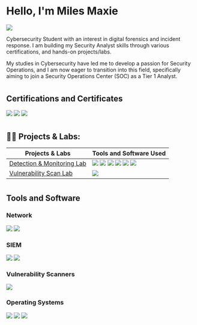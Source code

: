 # Hello, I'm Miles Maxie 
<a href="https://www.linkedin.com/in/miles-maxie-84b313299/"><img src="https://img.shields.io/badge/-LinkedIn-0072b1?&style=for-thebadge&logo=linkedin&logoColor=white" /></a>


Cybersecurity Student with an interest in digital forensics and incident response. I am building my Security Analyst skills through various certifications, and hands-on projects/labs.	


My studies in Cybersecurity have led me to develop a passion for Security Operations, and I am now eager to transition into this field, specifically aiming to join a Security Operations Center (SOC) as a Tier 1 Analyst.
#

## Certifications and Certificates

<div>
<img src="https://img.shields.io/badge/-Security%2B-FF0000?&style=for-thebadge&logo=CompTIA&logoColor=white" />
<img src="https://img.shields.io/badge/-Google%20IT%20Support-4285F4?&style=for-thebadge&logo=google&logoColor=white" /> 
<img src="https://img.shields.io/badge/-TryhackMe%20SOC%201-FF0000?style=for-thebadge&logo=TryHackMe&logoColor=white" />
</div>
 


#
<h2>👨‍💻 Projects & Labs:</h2>

| Projects & Labs                                      | Tools and Software  Used      |
|-----------------------------------------------|----------------------------|
|  [Detection & Monitoring Lab](https://github.com/Myles0813/Active-Directory-Lab)   |  <div> <img src="https://img.shields.io/badge/-Splunk-000000?style=for-thebadge&logo=Splunk&logoColor=00B4AB" />   <img src="https://img.shields.io/badge/-Kali Linux-557C94?&style=for-thebadge&logo=Kali Linux&logoColor=white" /> <img src="https://img.shields.io/badge/-Sysmon-000000?style=for-thebadge&logo=Windows&logoColor=0078D6" /> <img src="https://img.shields.io/badge/-Active Directory-000000?style=for-thebadge&logo=Windows&logoColor=0078D6"/> <img src="https://img.shields.io/badge/-Windows Server 2022-000000?style=for-thebadge&logo=Windows&logoColor=0078D6" /> <img src="https://img.shields.io/badge/-Atomic Red Team-FF0000?&style=for-thebadge&logo=Nessus&logoColor=white" /> </div>
|  [Vulnerability Scan Lab](https://github.com/Myles0813/Vulnerability-Scan-and-Remediation/blob/main/README.md)  |<img src="https://img.shields.io/badge/-Nessus-000000?&style=for-thebadge&logo=Nessus&logoColor=white" />
#


## Tools and Software
 


### Network
<div>
    <img src="https://img.shields.io/badge/-Wireshark-1679A7?&style=forthe-badge&logo=Wireshark&logoColor=white" />
    <img src="https://img.shields.io/badge/-Snort-FF5733?&style=for-thebadge&logo=Snort&logoColor=white" />
</div>


### SIEM
<div>
    <img src="https://img.shields.io/badge/-Microsoft_Sentinel-0078D4?&style=forthebadge&logo=Microsoft&logoColor=white" />
    <img src="https://img.shields.io/badge/-Splunk-000000?&style=for-thebadge&logo=Splunk&logoColor=white" />
</div>

### Vulnerability Scanners
<div>
   <img src="https://img.shields.io/badge/-Nessus-000000?&style=for-thebadge&logo=Nessus&logoColor=white" />
</div>

### Operating Systems
<div>
    <img src="https://img.shields.io/badge/-Linux-000000?&style=for-thebadge&logo=Linux&logoColor=white" />
    <img src="https://img.shields.io/badge/-Windows-0078D6?&style=for-thebadge&logo=Windows&logoColor=white" />
    <img src="https://img.shields.io/badge/-macOS-000000?&style=for-thebadge&logo=Apple&logoColor=white" />
</div>
